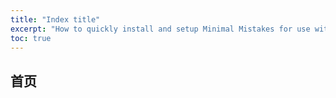 ```yaml
---
title: "Index title"
excerpt: "How to quickly install and setup Minimal Mistakes for use with GitHub Pages."
toc: true
---
```


## 首页